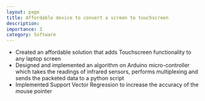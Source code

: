 ```yaml
---
layout: page
title: Affordable device to convert a screen to touchscreen
description: 
importance: 3
category: Software
---
```



- Created an affordable solution that adds Touchscreen functionality to any laptop screen
- Designed and implemented an algorithm on Arduino micro-controller which takes the readings of infrared sensors, performs multiplexing and sends the packeted data to a python script
- Implemented Support Vector Regression to increase the accuracy of the mouse pointer
